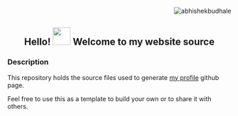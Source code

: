 <p align="right"> <img src="https://komarev.com/ghpvc/?username=abhishekhbudhale&label=Profile%20views&color=0e75b6&style=flat" alt="abhishekbudhale" /> </p>

<h2 align="center">Hello! <img src="https://media.giphy.com/media/hvRJCLFzcasrR4ia7z/giphy.gif" width="40px"> Welcome to my website source</h2>
<h3>Description</h3>

This repository holds the source files used to generate
[my profile](https://abhishekbudhale.github.io/) github page.
<p>
Feel free to use this as a template to build your own or to share it with others.
</p>
